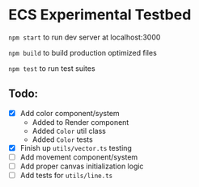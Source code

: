 # ECS Experimental Testbed

`npm start` to run dev server at localhost:3000

`npm build` to build production optimized files

`npm test` to run test suites

## Todo:

- [x] Add color component/system
   * Added to Render component
   * Added `Color` util class
   * Added `Color` tests
- [x] Finish up `utils/vector.ts` testing
- [ ] Add movement component/system
- [ ] Add proper canvas initialization logic
- [ ] Add tests for `utils/line.ts`
